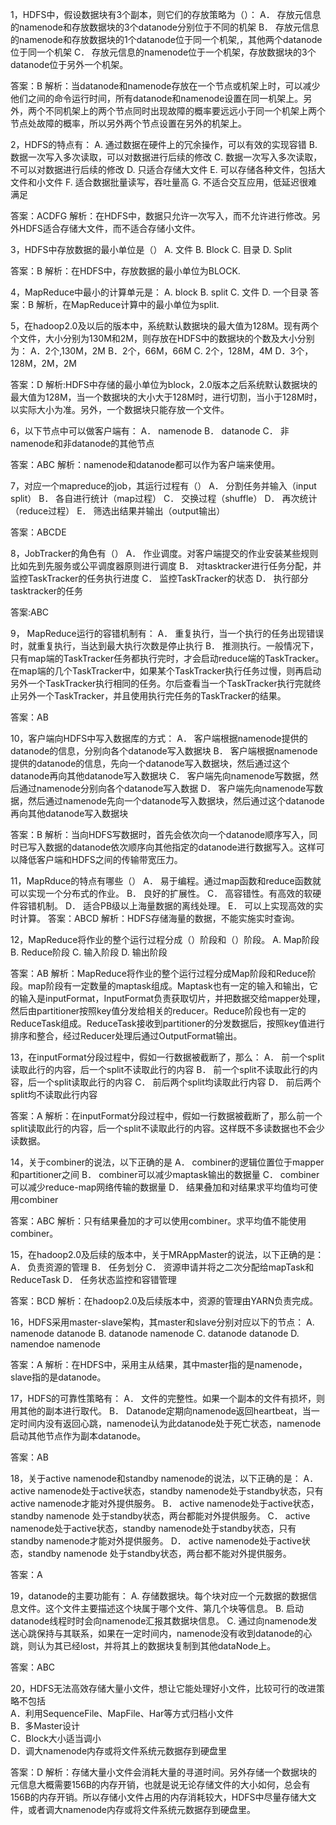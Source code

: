 1，HDFS中，假设数据块有3个副本，则它们的存放策略为（）：
A．	存放元信息的namenode和存放数据块的3个datanode分别位于不同的机架
B．	存放元信息的namenode和存放数据块的1个datanode位于同一个机架,，其他两个datanode位于同一个机架
C．	存放元信息的namenode位于一个机架，存放数据块的3个datanode位于另外一个机架。

答案：B
解析：当datanode和namenode存放在一个节点或机架上时，可以减少他们之间的命令运行时间，所有datanode和namenode设置在同一机架上。另外，两个不同机架上的两个节点同时出现故障的概率要远远小于同一个机架上两个节点处故障的概率，所以另外两个节点设置在另外的机架上。

2，HDFS的特点有：
A.	通过数据在硬件上的冗余操作，可以有效的实现容错
B.	数据一次写入多次读取，可以对数据进行后续的修改
C.	数据一次写入多次读取，不可以对数据进行后续的修改
D.	只适合存储大文件
E.	可以存储各种文件，包括大文件和小文件
F.	适合数据批量读写，吞吐量高
G.	不适合交互应用，低延迟很难满足

答案：ACDFG
解析：在HDFS中，数据只允许一次写入，而不允许进行修改。另外HDFS适合存储大文件，而不适合存储小文件。

3，HDFS中存放数据的最小单位是（）
A.	文件
B.	Block
C.	目录
D.	Split

答案：B 
解析：在HDFS中，存放数据的最小单位为BLOCK.

4，MapReduce中最小的计算单元是：
A.	block
B.	split
C.	文件
D.	一个目录
答案：B
解析，在MapReduce计算中的最小单位为split.


5，在hadoop2.0及以后的版本中，系统默认数据块的最大值为128M。现有两个个文件，大小分别为130M和2M，则存放在HDFS中的数据块的个数及大小分别为：
A．2个,130M，2M
B．2个，66M，66M
C.  2个，128M，4M
D．3个，128M，2M，2M

   答案：D
   解析:HDFS中存储的最小单位为block，2.0版本之后系统默认数据块的最大值为128M，当一个数据块的大小大于128M时，进行切割，当小于128M时，以实际大小为准。另外，一个数据块只能存放一个文件。

6，以下节点中可以做客户端有：
A．	namenode
B．	datanode
C．	非namenode和非datanode的其他节点

答案：ABC
解析：namenode和datanode都可以作为客户端来使用。

7，对应一个mapreduce的job，其运行过程有（）
A．	分割任务并输入（input split）
B．	各自进行统计（map过程）
C．	交换过程（shuffle）
D．	再次统计（reduce过程）
E．	筛选出结果并输出（output输出）

答案：ABCDE

8，JobTracker的角色有（）
A．	作业调度。对客户端提交的作业安装某些规则比如先到先服务或公平调度器原则进行调度
B．	对tasktracker进行任务分配，并监控TaskTracker的任务执行进度
C．	监控TaskTracker的状态
D．	执行部分tasktracker的任务

答案:ABC

9， MapReduce运行的容错机制有：
A．	重复执行，当一个执行的任务出现错误时，就重复执行，当达到最大执行次数是停止执行
B．	推测执行。一般情况下，只有map端的TaskTracker任务都执行完时，才会启动reduce端的TaskTracker。在map端的几个TaskTracker中，如果某个TaskTracker执行任务过慢，则再启动另外一个TaskTracker执行相同的任务。尔后查看当一个TaskTracker执行完就终止另外一个TaskTracker，并且使用执行完任务的TaskTracker的结果。

答案：AB

10，客户端向HDFS中写入数据库的方式：
A．	客户端根据namenode提供的datanode的信息，分别向各个datanode写入数据块
B．	客户端根据namenode提供的datanode的信息，先向一个datanode写入数据块，然后通过这个datanode再向其他datanode写入数据块
C．	客户端先向namenode写数据，然后通过namenode分别向各个datanode写入数据
D．	客户端先向namenode写数据，然后通过namenode先向一个datanode写入数据块，然后通过这个datanode再向其他datanode写入数据块

答案：B
解析：当向HDFS写数据时，首先会依次向一个datanode顺序写入，同时已写入数据的datanode依次顺序向其他指定的datanode进行数据写入。这样可以降低客户端和HDFS之间的传输带宽压力。

11，MapRduce的特点有哪些（）
A．	易于编程。通过map函数和reduce函数就可以实现一个分布式的作业。
B．	良好的扩展性。
C．	高容错性。有高效的软硬件容错机制。
D．	适合PB级以上海量数据的离线处理。
E．	可以上实现高效的实时计算。
答案：ABCD
解析：HDFS存储海量的数据，不能实施实时查询。

12，MapReduce将作业的整个运行过程分成（）阶段和（）阶段。
A.	Map阶段
B.	Reduce阶段
C.	输入阶段
D.	输出阶段

答案：AB
解析：MapReduce将作业的整个运行过程分成Map阶段和Reduce阶段。map阶段有一定数量的maptask组成。Maptask也有一定的输入和输出，它的输入是inputFormat，InputFormat负责获取切片，并把数据交给mapper处理，然后由partitioner按照key值分发给相关的reducer。Reduce阶段也有一定的ReduceTask组成。ReduceTask接收到partitioner的分发数据后，按照key值进行排序和整合，经过Reducer处理后通过OutputFormat输出。

13，在inputFormat分段过程中，假如一行数据被截断了，那么：
A．	前一个split读取此行的内容，后一个split不读取此行的内容
B．	前一个split不读取此行的内容，后一个split读取此行的内容
C．	前后两个split均读取此行内容
D．	前后两个split均不读取此行内容

答案：A
解析：在inputFormat分段过程中，假如一行数据被截断了，那么前一个split读取此行的内容，后一个split不读取此行的内容。这样既不多读数据也不会少读数据。

14，关于combiner的说法，以下正确的是
A．	combiner的逻辑位置位于mapper和partitioner之间
B．	combiner可以减少maptask输出的数据量
C．	combiner可以减少reduce-map网络传输的数据量
D．	结果叠加和对结果求平均值均可使用combiner

答案：ABC
解析：只有结果叠加的才可以使用combiner。求平均值不能使用combiner。

15，在hadoop2.0及后续的版本中，关于MRAppMaster的说法，以下正确的是：
A．	负责资源的管理
B．	任务划分
C．	资源申请并将之二次分配给mapTask和ReduceTask
D．	任务状态监控和容错管理

答案：BCD
解析：在hadoop2.0及后续版本中，资源的管理由YARN负责完成。

16，HDFS采用master-slave架构，其master和slave分别对应以下的节点：
A.	namenode datanode
B.	datanode namenode
C.	datanode datanode
D.	namendoe namenode

答案：A
解析：在HDFS中，采用主从结果，其中master指的是namenode，slave指的是datanode。

17，HDFS的可靠性策略有：
A．	文件的完整性。如果一个副本的文件有损坏，则用其他的副本进行取代。
B．	Datanode定期向namenode返回heartbeat，当一定时间内没有返回心跳，namenode认为此datanode处于死亡状态，namenode启动其他节点作为副本datanode。

答案：AB

18，关于active namenode和standby namenode的说法，以下正确的是：
A．	active namenode处于active状态，standby namenode处于standby状态，只有active namenode才能对外提供服务。
B．	active namenode处于active状态，standby namenode 处于standby状态，两台都能对外提供服务。
C．	active namenode处于active状态，standby namenode处于standby状态，只有standby  namenode才能对外提供服务。
D．	active namenode处于active状态，standby namenode 处于standby状态，两台都不能对外提供服务。

答案：A

19，datanode的主要功能有：
A.	存储数据块。每个块对应一个元数据的数据信息文件。这个文件主要描述这个块属于哪个文件、第几个块等信息。
B.	启动datanode线程时时会向namenode汇报其数据块信息。
C.	通过向namenode发送心跳保持与其联系，如果在一定时间内，namenode没有收到datanode的心跳，则认为其已经lost，并将其上的数据块复制到其他dataNode上。

答案：ABC

20，HDFS无法高效存储大量小文件，想让它能处理好小文件，比较可行的改进策略不包括  
A．利用SequenceFile、MapFile、Har等方式归档小文件  
B．多Master设计  
C．Block大小适当调小  
D．调大namenode内存或将文件系统元数据存到硬盘里 
	
答案：D
   解析：存储大量小文件会消耗大量的寻道时间。另外存储一个数据块的元信息大概需要156B的内存开销，也就是说无论存储文件的大小如何，总会有156B的内存开销。所以存储小文件占用的内存消耗较大，HDFS中尽量存储大文件，或者调大namenode内存或将文件系统元数据存到硬盘里。

